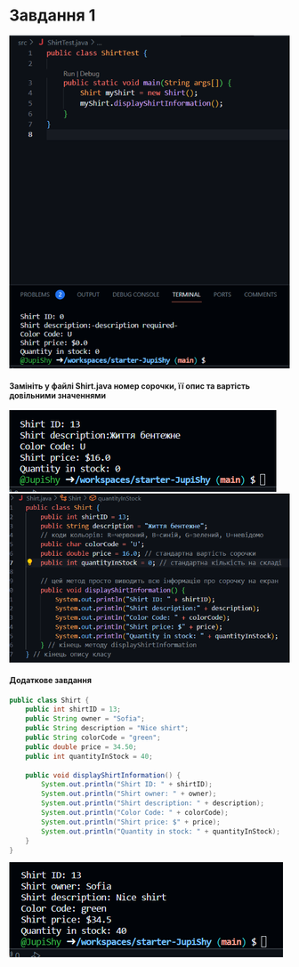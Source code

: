 # Завдання 1

![](task1.1.png)

#### Замініть у файлі Shirt.java номер сорочки, її опис та вартість довільними значеннями
![](task1.2.png)
![](shirtcode.png)

#### Додаткове завдання
```java
public class Shirt {
    public int shirtID = 13;
    public String owner = "Sofia";
    public String description = "Nice shirt";
    public String colorCode = "green";
    public double price = 34.50;
    public int quantityInStock = 40;

    public void displayShirtInformation() {
        System.out.println("Shirt ID: " + shirtID);
        System.out.println("Shirt owner: " + owner);
        System.out.println("Shirt description: " + description);
        System.out.println("Color Code: " + colorCode);
        System.out.println("Shirt price: $" + price);
        System.out.println("Quantity in stock: " + quantityInStock);
    }
}
```
![](hochu5.png)